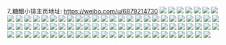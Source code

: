 7_糖醋小排主页地址: https://weibo.com/u/6879214730 
![](https://wx4.sinaimg.cn/mw2000/007vyu0ily1h8vb5d7s6yj32c0340npg.jpg) 
![](https://wx4.sinaimg.cn/mw2000/007vyu0ily1h8vb4mtjkdj32c0340e84.jpg) 
![](https://wx4.sinaimg.cn/mw2000/007vyu0ily1h8vb4ijvzcj32c0340b2c.jpg) 
![](https://wx4.sinaimg.cn/mw2000/007vyu0ily1h8vb592tjnj32c0340kjo.jpg) 
![](https://wx4.sinaimg.cn/mw2000/007vyu0ily1h8vb5dw9xlj30u0140k1u.jpg) 
![](https://wx4.sinaimg.cn/mw2000/007vyu0ily1h8vb5e3zw1j30u01407gr.jpg) 
![](https://wx4.sinaimg.cn/mw2000/007vyu0ily1h8vb5089xqj32c0340kjp.jpg) 
![](https://wx4.sinaimg.cn/mw2000/007vyu0ily1h8vb54pw32j32c0340x6r.jpg) 
![](https://wx4.sinaimg.cn/mw2000/007vyu0ily1h8vb4rf8rjj32c0340x6s.jpg) 
![](https://wx4.sinaimg.cn/mw2000/007vyu0ily1h8u180630mj32482ufx6q.jpg) 
![](https://wx4.sinaimg.cn/mw2000/007vyu0ily1h8u187u2lwj32c02c0u0y.jpg) 
![](https://wx4.sinaimg.cn/mw2000/007vyu0ily1h8u183gt5qj32c02c0u0y.jpg) 
![](https://wx4.sinaimg.cn/mw2000/007vyu0ily1h8u189c3qwj32332s4e83.jpg) 
![](https://wx4.sinaimg.cn/mw2000/007vyu0ily1h8u181y3fsj322l2rghdv.jpg) 
![](https://wx4.sinaimg.cn/mw2000/007vyu0ily1h8u18d5xwej32be336npf.jpg) 
![](https://wx4.sinaimg.cn/mw2000/007vyu0ily1h8u184tltwj32c02c0e82.jpg) 
![](https://wx4.sinaimg.cn/mw2000/007vyu0ily1h8u18b6j9wj323e2sj1kz.jpg) 
![](https://wx4.sinaimg.cn/mw2000/007vyu0ily1h7xhsuwutgj345b67ynpj.jpg) 
![](https://wx4.sinaimg.cn/mw2000/007vyu0ily1h7u1eehwzuj32c0340qv7.jpg) 
![](https://wx4.sinaimg.cn/mw2000/007vyu0ily1h7u1eklwdrj32c0340x6r.jpg) 
![](https://wx4.sinaimg.cn/mw2000/007vyu0ily1h7u1epkj8bj32c0340x6r.jpg) 
![](https://wx4.sinaimg.cn/mw2000/007vyu0ily1h7u1evg142j32c0340x6r.jpg) 
![](https://wx4.sinaimg.cn/mw2000/007vyu0ily1h7u1debuxqj32c0340e84.jpg) 
![](https://wx4.sinaimg.cn/mw2000/007vyu0ily1h7u1f6fcq1j32c0340hdv.jpg) 
![](https://wx4.sinaimg.cn/mw2000/007vyu0ily1h6vh26kr5bj32c0340nmh.jpg) 
![](https://wx4.sinaimg.cn/mw2000/007vyu0ily1h6vh3wdm64j32c0340kjn.jpg) 
![](https://wx4.sinaimg.cn/mw2000/007vyu0ily1h6vh2lky01j32c0340x6p.jpg) 
![](https://wx4.sinaimg.cn/mw2000/007vyu0ily1h6vh3qcdaej32c03407bj.jpg) 
![](https://wx4.sinaimg.cn/mw2000/007vyu0ily1h6vh2a6z95j32c03404qp.jpg) 
![](https://wx4.sinaimg.cn/mw2000/007vyu0ily1h6vh2et383j32c0340b2c.jpg) 
![](https://wx4.sinaimg.cn/mw2000/007vyu0ily1h6vh3013sbj32c0340kjm.jpg) 
![](https://wx4.sinaimg.cn/mw2000/007vyu0ily1h6vh3x0sh3j30of0wrgom.jpg) 
![](https://wx4.sinaimg.cn/mw2000/007vyu0ily1h6u8qaymwpj32c0340kjl.jpg) 
![](https://wx4.sinaimg.cn/mw2000/007vyu0ily1h6u9aju5p9j32c03407wl.jpg) 
![](https://wx4.sinaimg.cn/mw2000/007vyu0ily1h6mkoourvlj32c0340b2b.jpg) 
![](https://wx4.sinaimg.cn/mw2000/007vyu0ily1h6mkpd7hdbj32c03401ke.jpg) 
![](https://wx4.sinaimg.cn/mw2000/007vyu0ily1h6mkof0dvfj32c0340nlj.jpg) 
![](https://wx4.sinaimg.cn/mw2000/007vyu0ily1h6mkojlqjqj32c0340x6r.jpg) 
![](https://wx4.sinaimg.cn/mw2000/007vyu0ily1h6mko9kqnkj32c0340npf.jpg) 
![](https://wx4.sinaimg.cn/mw2000/007vyu0ily1h6mkpmmp2jj32c0340qv8.jpg) 
![](https://wx4.sinaimg.cn/mw2000/007vyu0ily1h6mkphutnpj32c0340e84.jpg) 
![](https://wx4.sinaimg.cn/mw2000/007vyu0ily1h57bmcpgtnj325q2vne82.jpg) 
![](https://wx4.sinaimg.cn/mw2000/007vyu0ily1h57bmaj2ilj323l2sshdu.jpg) 
![](https://wx4.sinaimg.cn/mw2000/007vyu0ily1h57bmea329j31zq2nm4qq.jpg) 
![](https://wx4.sinaimg.cn/mw2000/007vyu0ily1h57bmgkc5uj31zk2nf7wi.jpg) 
![](https://wx4.sinaimg.cn/mw2000/007vyu0ily1h57bmiwq99j31ue2gikjl.jpg) 
![](https://wx4.sinaimg.cn/mw2000/007vyu0igy1h4njzoa8l1j323b2tdqv6.jpg) 
![](https://wx4.sinaimg.cn/mw2000/007vyu0igy1h4njzt02kdj328y30rb2b.jpg) 
![](https://wx4.sinaimg.cn/mw2000/007vyu0igy1h4njzywir7j328p2zmb2b.jpg) 
![](https://wx4.sinaimg.cn/mw2000/007vyu0ily1h4fzr3mfj0j30u00u049b.jpg) 
![](https://wx4.sinaimg.cn/mw2000/007vyu0ily1h4fzr6cc5pj32c0341npf.jpg) 
![](https://wx4.sinaimg.cn/mw2000/007vyu0ily1h4fzrdiqnnj32c0340qv7.jpg) 
![](https://wx4.sinaimg.cn/mw2000/007vyu0ily1h4fzr7ag3hj30u00u07hh.jpg) 
![](https://wx4.sinaimg.cn/mw2000/007vyu0ily1h4fzre5fxoj30uk0ukdop.jpg) 
![](https://wx4.sinaimg.cn/mw2000/007vyu0ily1h4fzra32rej30u00u013u.jpg) 
![](https://wx4.sinaimg.cn/mw2000/007vyu0ily1h4fzr9ak1cj32bs340hdw.jpg) 
![](https://wx4.sinaimg.cn/mw2000/007vyu0ily1h4fzrela2cj30um0umtfn.jpg) 
![](https://wx4.sinaimg.cn/mw2000/007vyu0ily1h4fzr4ynx7j32c0341kjn.jpg) 
![](https://wx4.sinaimg.cn/mw2000/007vyu0ily1h423lrgvmgj32c02c0hdu.jpg) 
![](https://wx4.sinaimg.cn/mw2000/007vyu0ily1h423lsfxb0j32by33z7wi.jpg) 
![](https://wx4.sinaimg.cn/mw2000/007vyu0ily1h423lz2tsnj32582uyb2a.jpg) 
![](https://wx4.sinaimg.cn/mw2000/007vyu0ily1h423m3336vj32c02c0b2b.jpg) 
![](https://wx4.sinaimg.cn/mw2000/007vyu0ily1h423m11xkbj32c02c01l0.jpg) 
![](https://wx4.sinaimg.cn/mw2000/007vyu0ily1h423lxlxwoj32c02c01kz.jpg) 
![](https://wx4.sinaimg.cn/mw2000/007vyu0ily1h423ltkaylj32c03437wi.jpg) 
![](https://wx4.sinaimg.cn/mw2000/007vyu0ily1h423m5mn01j32c02c0e83.jpg) 
![](https://wx4.sinaimg.cn/mw2000/007vyu0ily1h423lv1olcj31zw2nvb2a.jpg) 
![](https://wx4.sinaimg.cn/mw2000/007vyu0ily1h3tj1o2ovej32c03407wi.jpg) 
![](https://wx4.sinaimg.cn/mw2000/007vyu0ily1h3tj1rdedfj32c02c0hdt.jpg) 
![](https://wx4.sinaimg.cn/mw2000/007vyu0ily1h3tj1vt1poj31xb2kfb2a.jpg) 
![](https://wx4.sinaimg.cn/mw2000/007vyu0ily1h2vebfp5v3j32c02c0b2a.jpg) 
![](https://wx4.sinaimg.cn/mw2000/007vyu0ily1h2vebiv20yj32c02c0kjm.jpg) 
![](https://wx4.sinaimg.cn/mw2000/007vyu0ily1h2vebdwz60j32c02c0npe.jpg) 
![](https://wx4.sinaimg.cn/mw2000/007vyu0ily1h2veblirofj32c02c0u0y.jpg) 
![](https://wx4.sinaimg.cn/mw2000/007vyu0ily1h2jq0op9jaj322o340x6q.jpg) 
![](https://wx4.sinaimg.cn/mw2000/007vyu0ily1h2jq0lpyw5j322o340u0y.jpg) 
![](https://wx4.sinaimg.cn/mw2000/007vyu0ily1h2jq0slgl0j322o340qv6.jpg) 
![](https://wx4.sinaimg.cn/mw2000/007vyu0ily1h2jq0umt0wj322o3407wi.jpg) 
![](https://wx4.sinaimg.cn/mw2000/007vyu0ily1h0ueb1i9goj334022q4qq.jpg) 
![](https://wx4.sinaimg.cn/mw2000/007vyu0ily1h0ueb34ocxj322q3407wi.jpg) 
![](https://wx4.sinaimg.cn/mw2000/007vyu0ily1h0ueb6vqxxj322q33zu0x.jpg) 
